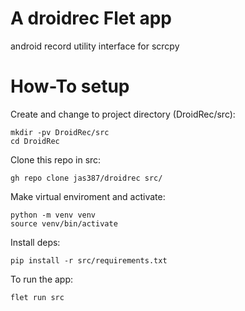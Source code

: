 # A droidrec Flet app
android record utility interface for scrcpy

# How-To setup

Create and change to project directory (DroidRec/src):

```
mkdir -pv DroidRec/src
cd DroidRec
```

Clone this repo in src:

```
gh repo clone jas387/droidrec src/
```

Make virtual enviroment and activate:

```
python -m venv venv
source venv/bin/activate
```



Install deps:

```
pip install -r src/requirements.txt
```

To run the app:

```
flet run src
```